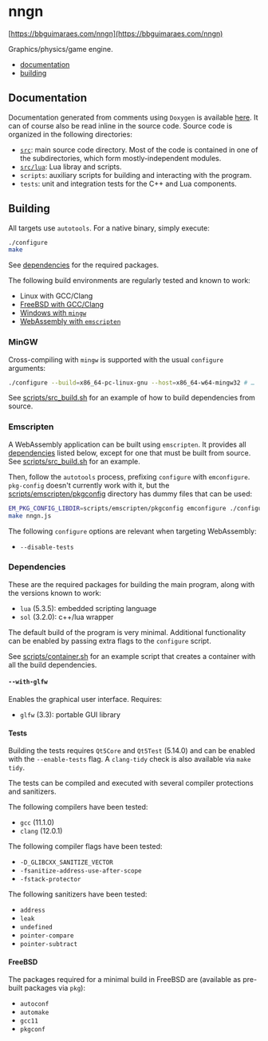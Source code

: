 nngn
====

[https://bbguimaraes.com/nngn](https://bbguimaraes.com/nngn)

Graphics/physics/game engine.

- [documentation](https://bbguimaraes.com/nngn/docs)
- [building](#building)

Documentation
-------------

Documentation generated from comments using `Doxygen` is available
[here](https://bbguimaraes.com/nngn/docs).  It can of course also be read inline
in the source code.  Source code is organized in the following directories:

- [`src`](https://bbguimaraes.com/nngn/docs/dir_68267d1309a1af8e8297ef4c3efbcdba.html):
  main source code directory.  Most of the code is contained in one of the
  subdirectories, which form mostly-independent modules.
- [`src/lua`](https://bbguimaraes.com/nngn/docs/dir_eb2a6c909ccee19b40dc174b15a80916.html):
  Lua libray and scripts.
- `scripts`: auxiliary scripts for building and interacting with the program.
- `tests`: unit and integration tests for the C++ and Lua components.

Building
--------

All targets use `autotools`.  For a native binary, simply execute:

```sh
./configure
make
```

See [dependencies](#dependencies) for the required packages.

The following build environments are regularly tested and known to work:

- Linux with GCC/Clang
- [FreeBSD with GCC/Clang](#freebsd)
- [Windows with `mingw`](#mingw)
- [WebAssembly with `emscripten`](#emscripten)

### MinGW

Cross-compiling with `mingw` is supported with the usual `configure` arguments:

```sh
./configure --build=x86_64-pc-linux-gnu --host=x86_64-w64-mingw32 # …
```

See [scripts/src_build.sh](./scripts/src_build.sh) for an example of how to
build dependencies from source.

### Emscripten

A WebAssembly application can be built using `emscripten`.  It provides all
[dependencies](#dependencies) listed below, except for one that must be built
from source.  See [scripts/src_build.sh](./scripts/src_build.sh) for an example.

Then, follow the `autotools` process, prefixing `configure` with `emconfigure`.
`pkg-config` doesn't currently work with it, but the
[scripts/emscripten/pkgconfig](./scripts/emscripten/pkgconfig) directory has
dummy files that can be used:

```sh
EM_PKG_CONFIG_LIBDIR=scripts/emscripten/pkgconfig emconfigure ./configure #…
make nngn.js
```

The following `configure` options are relevant when targeting WebAssembly:

- `--disable-tests`

### Dependencies

These are the required packages for building the main program, along with the
versions known to work:

- `lua` (5.3.5): embedded scripting language
- `sol` (3.2.0): c++/lua wrapper

The default build of the program is very minimal.  Additional functionality can
be enabled by passing extra flags to the `configure` script.

See [scripts/container.sh](./scripts/container.sh) for an example script that
creates a container with all the build dependencies.

#### `--with-glfw`

Enables the graphical user interface.  Requires:

- `glfw` (3.3): portable GUI library

#### Tests

Building the tests requires `Qt5Core` and `Qt5Test` (5.14.0) and can be enabled
with the `--enable-tests` flag.  A `clang-tidy` check is also available via
`make tidy`.

The tests can be compiled and executed with several compiler protections and
sanitizers.

The following compilers have been tested:

- `gcc` (11.1.0)
- `clang` (12.0.1)

The following compiler flags have been tested:

- `-D_GLIBCXX_SANITIZE_VECTOR`
- `-fsanitize-address-use-after-scope`
- `-fstack-protector`

The following sanitizers have been tested:

- `address`
- `leak`
- `undefined`
- `pointer-compare`
- `pointer-subtract`

#### FreeBSD

The packages required for a minimal build in FreeBSD are (available as pre-built
packages via `pkg`):

- `autoconf`
- `automake`
- `gcc11`
- `pkgconf`
